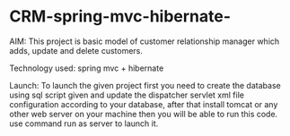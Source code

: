# CRM-spring-mvc-hibernate-

AIM:
 This project is basic model of customer relationship manager which adds, update and delete customers.

Technology used:
 spring mvc + hibernate
 
Launch:
 To launch the given project first you need to create the database using sql script given and update the dispatcher servlet xml file 
 configuration according to your database, after that install tomcat or any other web server on your machine then you will be able to 
 run this code.
 use command run as server to launch it.
